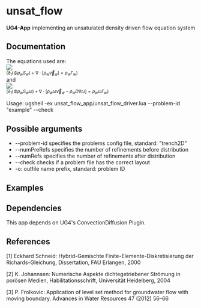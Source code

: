 # unsat_flow

**UG4-App** implementing an unsaturated density driven flow equation system

## Documentation
The equations used are: </br>
<img src="https://render.githubusercontent.com/render/math?math=\partial_t (\Phi \rho_w S_w) %2B \nabla \cdot [\rho_w \vec{v}_w] = \rho_w \Gamma_w"> </br>
<sub>($\partial_t (\Phi \rho_w S_w) + \nabla \cdot [\rho_w \vec{v}_w] = \rho_w \Gamma_w$)</sub> </br>
and </br>
<img src="https://render.githubusercontent.com/render/math?math=\partial_t (\Phi \rho_w S_w \omega) %2B \nabla \cdot [\rho_w \omega \vec{v}_w - \rho_w D \nabla \omega] = \rho_w \omega \Gamma_w"> </br>
<sub>($\partial_t (\Phi \rho_w S_w \omega) + \nabla \cdot [\rho_w \omega \vec{v}_w - \rho_w D \nabla \omega] = \rho_w \omega \Gamma_w$)</sub>

Usage:
ugshell -ex unsat_flow_app/unsat_flow_driver.lua --problem-id "example" --check

## Possible arguments
* --problem-id specifies the problems config file, standard: "trench2D"
* --numPreRefs specifies the number of refinements before distribution
* --numRefs specifies the number of refinements after distribution
* --check checks if a problem file has the correct layout
* -o: outfile name prefix, standard: problem ID

## Examples

## Dependencies
This app depends on UG4's ConvectionDiffusion Plugin.

## References
[1] Eckhard Schneid: Hybrid-Gemischte Finite-Elemente-Diskretisierung der Richards-Gleichung, Dissertation, FAU Erlangen, 2000

[2] K. Johannsen: Numerische Aspekte dichtegetriebener Strömung in porösen Medien, Habilitationsschrift, Universität Heidelberg, 2004

[3] P. Frolkovic: Application of level set method for groundwater flow with moving boundary. Advances in Water Resources 47 (2012) 56–66
